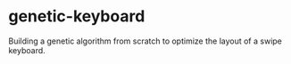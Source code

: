 # genetic-keyboard
Building a genetic algorithm from scratch to optimize the layout of a swipe keyboard.
